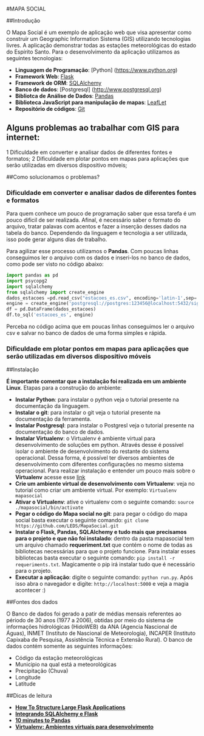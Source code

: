 #MAPA SOCIAL

##Introdução

O Mapa Social é um exemplo de aplicação web que visa apresentar como construir um Geographic Information Sistema (GIS) utilizando tecnologias livres. A aplicação demonstrar todas as estações meteorológicas do estado do Espírito Santo. Para o desenvolvimento da aplicação utilizamos as seguintes tecnologias: 
* __Linguagem de Programação__: [Python] (https://www.python.org) 
* __Framework Web__: [Flask](http://flask.pocoo.org)
* __Framework de ORM__: [SQLAlchemy](http://www.sqlalchemy.org) 
* __Banco de dados__: [Postgresql] (http://www.postgresql.org) 
* __Bibliotca de Análise de Dados__: [Pandas](http://pandas.pydata.org)
* __Biblioteca JavaScript para manipulação de mapas__: [LeafLet](http://leafletjs.com)
* __Repositório de códigos__: [Git](https://git-scm.com)

## Alguns problemas ao trabalhar com GIS para internet:

1 Dificuldade em converter e analisar dados de diferentes fontes e formatos;
2 Dificuldade em plotar pontos em mapas para aplicações que serão utilizadas em diversos dispositivo móveis; 

##Como solucionamos o problemas?

### Dificuldade em converter e analisar dados de diferentes fontes e formatos

Para quem conhece um pouco de programação saber que essa tarefa é um pouco dificil de ser realizada. Afinal, é necessário saber o formato do arquivo, tratar palavas com acentos e fazer a inserção desses dados na tabela do banco. Dependendo da linguagem e tecnologia a ser utilizada, isso pode gerar alguns dias de trabalho. 

Para agilizar esse processo utilizamos o __Pandas__. Com poucas linhas conseguimos ler o arquivo com os dados e inseri-los no banco de dados, como pode ser visto no código abaixo:

```python
import pandas as pd
import psycopg2
import sqlalchemy
from sqlalchemy import create_engine
dados_estacoes =pd.read_csv("estacoes_es.csv", encoding='latin-1',sep=';')
engine = create_engine('postgresql://postgres:123456@localhost:5432/sigmap')
df = pd.DataFrame(dados_estacoes)
df.to_sql('estacoes_es', engine)
```
Perceba no código acima que em poucas linhas conseguimos ler o arquivo csv e salvar no banco de dados de uma forma simples e rápida.

### Dificuldade em plotar pontos em mapas para aplicações que serão utilizadas em diversos dispositivo móveis


##Instalação

__É importante comentar que a instalação foi realizada em um ambiente Linux__.
Etapas para a construção do ambiente:

* __Instalar Python__: para instalar o python veja o tutorial presente na documentação da linguagem.
* __Instalar o git__: para instalar o git veja o tutorial presente na documentação da ferramenta.
* __Instalar Postgresql__: para instalar o Postgresl veja o tutorial presente na documentação do banco de dados.
* __Instalar Virtualenv__: o Virtualenv é ambiente virtual para desenvolvimento de soluções em python. Através desse é possível isolar o ambiente de desenvolvimento do restante do sistema operacional. Dessa forma, é possível ter diversos ambientes de desenvolvimento com diferentes configurações no mesmo sistema operacional. Para realizar instalação e entender um pouco mais sobre o __Virtualenv__ acesse esse [link](https://pythonhelp.wordpress.com/2012/10/17/virtualenv-ambientes-virtuais-para-desenvolvimento/) 
* __Crie um ambiente virtual de desenvolvimento com Virtualenv__: veja no tutorial como criar um ambiente virtual. Por exemplo: `Virtualenv mapasocial`
* __Ativar o Virtualenv__: ative o virtualenv com o seguinte comando: `source ./mapasocial/bin/activate`
* __Pegar o código do Mapa social no git__: para pegar o código do mapa social basta executar o seguinte comando: `git clone https://github.com/LEDS/MapaSocial.git` 
* __Instalar o Flask, Pandas, SQLAlchemy e tudo mais que precisamos para o projeto e que não foi instalado__: dentro da pasta mapasocial tem um arquivo chamado __requeriment.txt__ que contém o nome de todas as bibliotecas necessárias para que o projeto funcione. Para instalar esses bibliotecas basta executar o seguinte comando: `pip install -r requeriments.txt`. Magicamente o pip irá instalar tudo que é necessário para o projeto.
* __Executar a aplicação__: digite o seguinte comando: `python run.py`. Após isso abra o navegador e digite: `http://localhost:5000` e veja a magia acontecer :)

##Fontes dos dados

O Banco de dados foi gerado a patir de médias mensais referentes ao périodo de 30 anos (1977 a 2006), obtidas por meio do sistema de informações hidrológicas (HidoWEB) da ANA (Agencia Nascional de Águas), INMET (Instituto de Nascional de Meteorologia), INCAPER (Instituto Capixaba de Pesquisa, Assistência Técnica e Extensão Rural). O banco de dados contém somente as seguintes informações:

* Código da estação meteorológicas
* Municipio na qual está a meteorológicas
* Precipitação (Chuva)
* Longitude
* Latitude

##Dicas de leitura
* [__How To Structure Large Flask Applications__](https://www.digitalocean.com/community/tutorials/how-to-structure-large-flask-applications)
* [__Integrando SQLAlchemy e Flask__](https://pythonhosted.org/Flask-SQLAlchemy/quickstart.html)
* [__10 minutes to Pandas__](http://pandas.pydata.org/pandas-docs/stable/10min.html)
* [__Virtualenv: Ambientes virtuais para desenvolvimento__](https://pythonhelp.wordpress.com/2012/10/17/virtualenv-ambientes-virtuais-para-desenvolvimento/)


